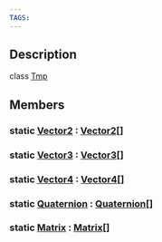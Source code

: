 ```yaml
---
TAGS:
---
```

## Description

class [Tmp](/classes/2.3/Tmp)



## Members

### static [Vector2](/classes/2.3/Vector2) : [Vector2](/classes/2.3/Vector2)[]



### static [Vector3](/classes/2.3/Vector3) : [Vector3](/classes/2.3/Vector3)[]



### static [Vector4](/classes/2.3/Vector4) : [Vector4](/classes/2.3/Vector4)[]



### static [Quaternion](/classes/2.3/Quaternion) : [Quaternion](/classes/2.3/Quaternion)[]



### static [Matrix](/classes/2.3/Matrix) : [Matrix](/classes/2.3/Matrix)[]



